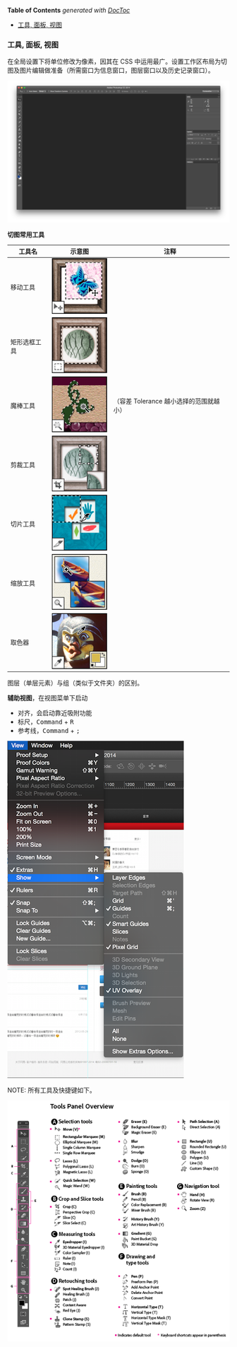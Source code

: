 <!-- START doctoc generated TOC please keep comment here to allow auto update -->
<!-- DON'T EDIT THIS SECTION, INSTEAD RE-RUN doctoc TO UPDATE -->
**Table of Contents**  *generated with [DocToc](https://github.com/thlorenz/doctoc)*

- [工具, 面板, 视图](#%E5%B7%A5%E5%85%B7-%E9%9D%A2%E6%9D%BF-%E8%A7%86%E5%9B%BE)

<!-- END doctoc generated TOC please keep comment here to allow auto update -->

### 工具, 面板, 视图

在全局设置下将单位修改为像素，因其在 CSS 中运用最广。设置工作区布局为切图及图片编辑做准备（所需窗口为信息窗口，图层窗口以及历史记录窗口）。

![](../img/P/photoshop-mainWindow.png)

**切图常用工具**

|工具名|示意图|注释|
|------|:----:|----|
|移动工具| ![](../img/H/hwa_03.png)||
|矩形选框工具| ![](../img/H/hwa_01.png)||
|魔棒工具|![](../img/H/hwa_05.png)|（容差 Tolerance 越小选择的范围就越小）|
|剪裁工具| ![](../img/H/hwa_06.png) ||
|切片工具| ![](../img/H/hwa_07.png)||
|缩放工具| ![](../img/H/hwa_34.png)||
|取色器| ![](../img/H/hwa_31.png)||

图层（单层元素）与组（类似于文件夹）的区别。

**辅助视图**，在视图菜单下启动

- 对齐，会启动靠近吸附功能
- 标尺，<kbd>Command</kbd> + <kbd>R</kbd>
- 参考线，<kbd>Command</kbd> + <kbd>;</kbd>

![](../img/P/photoshop-menu.png)

NOTE: 所有工具及快捷键如下。

![](../img/T/ToolsPanelOverview.png)
